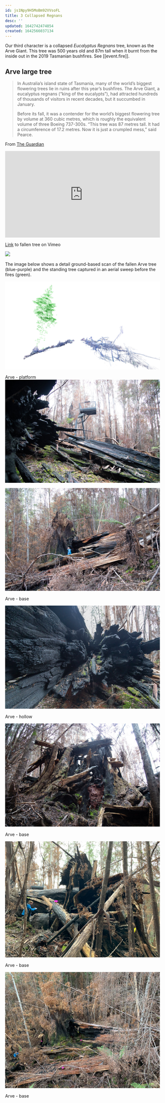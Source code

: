 ```yaml
---
id: js1Npy9H5MoBm92VVsoFL
title: 3 Collapsed Regnans
desc: ''
updated: 1642742474854
created: 1642566037134
---
```

Our third character is a collapsed _Eucalyptus Regnans_ tree, known as the Arve Giant. This tree was 500 years old and 87m tall when it burnt from the inside out in the 2019 Tasmanian bushfires. See [[event.fire]].
## Arve large tree

>In Australia’s island state of Tasmania, many of the world’s biggest flowering trees lie in ruins after this year’s bushfires. The Arve Giant, a eucalyptus regnans (“king of the eucalypts”), had attracted hundreds of thousands of visitors in recent decades, but it succumbed in January.
>
>Before its fall, it was a contender for the world’s biggest flowering tree by volume at 360 cubic metres, which is roughly the equivalent volume of three Boeing 737-300s. “This tree was 87 metres tall. It had a circumference of 17.2 metres. Now it is just a crumpled mess,” said Pearce.

From [The Guardian](https://www.theguardian.com/environment/2019/dec/15/tasmanias-flowering-giants-we-will-never-see-such-trees-again)

<div style="width:100%;height:0;padding-bottom:56%;position:relative;"><iframe src="https://giphy.com/embed/nUwOsBijUN2oLr8EED" width="100%" height="100%" style="position:absolute" frameBorder="0" class="giphy-embed" allowFullScreen></iframe></div><p><a href="https://giphy.com/gifs/nUwOsBijUN2oLr8EED"></a></p>

[Link](https://player.vimeo.com/video/638503539?h=8906b3ca99) to fallen tree on Vimeo

![](assets/images/2021-10-20-12-48-39.png)

The image below shows a detail ground-based scan of the fallen Arve tree (blue-purple) and the standing tree captured in an aerial sweep before the fires (green).

![](assets/images/arve/arve-scan.jpeg)

Arve - platform
![](assets/images/2021-10-20-15-42-22.png)

![](assets/images/2021-10-20-15-42-54.png)

Arve - base

![](assets/images/2021-10-20-15-41-50.png)

Arve - hollow

![Arve - base](assets/images/2021-10-20-13-53-37.png)

Arve - base

![Arve - base](assets/images/arve/arve-2.jpg)

Arve - base 

![Arve - base](assets/images/arve/arve-3.jpg)

Arve - base 

